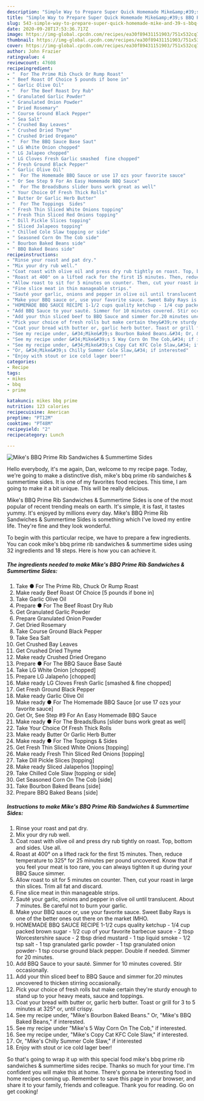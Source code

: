 ```yaml
---
description: "Simple Way to Prepare Super Quick Homemade Mike&amp;#39;s BBQ Prime Rib Sandwiches &amp;amp; Summertime Sides"
title: "Simple Way to Prepare Super Quick Homemade Mike&amp;#39;s BBQ Prime Rib Sandwiches &amp;amp; Summertime Sides"
slug: 543-simple-way-to-prepare-super-quick-homemade-mike-and-39-s-bbq-prime-rib-sandwiches-and-amp-summertime-sides
date: 2020-09-28T17:53:36.717Z
image: https://img-global.cpcdn.com/recipes/ea30f89431151903/751x532cq70/mikes-bbq-prime-rib-sandwiches-summertime-sides-recipe-main-photo.jpg
thumbnail: https://img-global.cpcdn.com/recipes/ea30f89431151903/751x532cq70/mikes-bbq-prime-rib-sandwiches-summertime-sides-recipe-main-photo.jpg
cover: https://img-global.cpcdn.com/recipes/ea30f89431151903/751x532cq70/mikes-bbq-prime-rib-sandwiches-summertime-sides-recipe-main-photo.jpg
author: John Frazier
ratingvalue: 4
reviewcount: 47608
recipeingredient:
- "  For The Prime Rib Chuck Or Rump Roast"
- " Beef Roast Of Choice 5 pounds if bone in"
- " Garlic Olive Oil"
- "  For The Beef Roast Dry Rub"
- " Granulated Garlic Powder"
- " Granulated Onion Powder"
- " Dried Rosemary"
- " Course Ground Black Pepper"
- " Sea Salt"
- " Crushed Bay Leaves"
- " Crushed Dried Thyme"
- " Crushed Dried Oregano"
- "  For The BBQ Sauce Base Saut"
- " LG White Onion chopped"
- " LG Jalapeo chopped"
- " LG Cloves Fresh Garlic smashed  fine chopped"
- " Fresh Ground Black Pepper"
- " Garlic Olive Oil"
- "  For The Homemade BBQ Sauce or use 17 ozs your favorite sauce"
- " Or See Step 9 For An Easy Homemade BBQ Sauce"
- "  For The BreadsBuns slider buns work great as well"
- " Your Choice Of Fresh Thick Rolls"
- " Butter Or Garlic Herb Butter"
- "  For The Toppings  Sides"
- " Fresh Thin Sliced White Onions topping"
- " Fresh Thin Sliced Red Onions topping"
- " Dill Pickle Slices topping"
- " Sliced Jalapeos topping"
- " Chilled Cole Slaw topping or side"
- " Seasoned Corn On The Cob side"
- " Bourbon Baked Beans side"
- " BBQ Baked Beans side"
recipeinstructions:
- "Rinse your roast and pat dry."
- "Mix your dry rub well."
- "Coat roast with olive oil and press dry rub tightly on roast. Top, bottom and sides. Use all."
- "Roast at 400° on a lifted rack for the first 15 minutes. Then, reduce temperature to 325° for 25 minutes per pound uncovered. Know that if you feel your meat is too rare, you can always tighten it up during your BBQ Sauce simmer."
- "Allow roast to sit for 5 minutes on counter. Then, cut your roast in large thin slices. Trim all fat and discard."
- "Fine slice meat in thin manageable strips."
- "Sauté your garlic, onions and pepper in olive oil until translucent. About 7 minutes. Be careful not to burn your garlic."
- "Make your BBQ sauce or, use your favorite sauce. Sweet Baby Rays is one of the better ones out there on the market IMHO."
- "HOMEMADE BBQ SAUCE RECIPE 1-1/2 cups quality ketchup - 1/4 cup packed brown sugar - 1/2 cup of your favorite barbecue sauce - 2 tbsp Worcestershire sauce - 2 tbsp dried mustard - 1 tsp liquid smoke - 1/2 tsp salt - 1 tsp granulated garlic powder - 1 tsp granulated onion powder- 1 tsp course ground black pepper. Double if needed. Simmer for 20 minutes."
- "Add BBQ Sauce to your sauté. Simmer for 10 minutes covered. Stir occasionally."
- "Add your thin sliced beef to BBQ Sauce and simmer for.20 minutes uncovered to thicken stirring occasionally."
- "Pick your choice of fresh rolls but make certain they&#39;re sturdy enough to stand up to your heavy meats, sauce and toppings."
- "Coat your bread with butter or, garlic herb butter. Toast or grill for 3 to 5 minutes at 325° or, until crispy."
- "See my recipe under, &#34;Mike&#39;s Bourbon Baked Beans.&#34; Or, &#34;Mike&#39;s BBQ Baked Beans,&#34; if interested."
- "See my recipe under &#34;Mike&#39;s 5 Way Corn On The Cob,&#34; if interested."
- "See my recipe under, &#34;Mike&#39;s Copy Cat KFC Cole Slaw,&#34; if interested."
- "Or, &#34;Mike&#39;s Chilly Summer Cole Slaw,&#34; if interested"
- "Enjoy with stout or ice cold lager beer!"
categories:
- Recipe
tags:
- mikes
- bbq
- prime

katakunci: mikes bbq prime 
nutrition: 123 calories
recipecuisine: American
preptime: "PT12M"
cooktime: "PT48M"
recipeyield: "2"
recipecategory: Lunch

---
```



![Mike&#39;s BBQ Prime Rib Sandwiches &amp; Summertime Sides](https://img-global.cpcdn.com/recipes/ea30f89431151903/751x532cq70/mikes-bbq-prime-rib-sandwiches-summertime-sides-recipe-main-photo.jpg)

Hello everybody, it's me again, Dan, welcome to my recipe page. Today, we're going to make a distinctive dish, mike&#39;s bbq prime rib sandwiches &amp; summertime sides. It is one of my favorites food recipes. This time, I am going to make it a bit unique. This will be really delicious.



Mike&#39;s BBQ Prime Rib Sandwiches &amp; Summertime Sides is one of the most popular of recent trending meals on earth. It's simple, it is fast, it tastes yummy. It's enjoyed by millions every day. Mike&#39;s BBQ Prime Rib Sandwiches &amp; Summertime Sides is something which I've loved my entire life. They're fine and they look wonderful.


To begin with this particular recipe, we have to prepare a few ingredients. You can cook mike&#39;s bbq prime rib sandwiches &amp; summertime sides using 32 ingredients and 18 steps. Here is how you can achieve it.

<!--inarticleads1-->

##### The ingredients needed to make Mike&#39;s BBQ Prime Rib Sandwiches &amp; Summertime Sides:

1. Take  ● For The Prime Rib, Chuck Or Rump Roast
1. Make ready  Beef Roast Of Choice [5 pounds if bone in]
1. Take  Garlic Olive Oil
1. Prepare  ● For The Beef Roast Dry Rub
1. Get  Granulated Garlic Powder
1. Prepare  Granulated Onion Powder
1. Get  Dried Rosemary
1. Take  Course Ground Black Pepper
1. Take  Sea Salt
1. Get  Crushed Bay Leaves
1. Get  Crushed Dried Thyme
1. Make ready  Crushed Dried Oregano
1. Prepare  ● For The BBQ Sauce Base Sauté
1. Take  LG White Onion [chopped]
1. Prepare  LG Jalapeño [chopped]
1. Make ready  LG Cloves Fresh Garlic [smashed &amp; fine chopped]
1. Get  Fresh Ground Black Pepper
1. Make ready  Garlic Olive Oil
1. Make ready  ● For The Homemade BBQ Sauce [or use 17 ozs your favorite sauce]
1. Get  Or, See Step #9 For An Easy Homemade BBQ Sauce
1. Make ready  ● For The Breads/Buns [slider buns work great as well]
1. Take  Your Choice Of Fresh Thick Rolls
1. Make ready  Butter Or Garlic Herb Butter
1. Make ready  ● For The Toppings &amp; Sides
1. Get  Fresh Thin Sliced White Onions [topping]
1. Make ready  Fresh Thin Sliced Red Onions [topping]
1. Take  Dill Pickle Slices [topping]
1. Make ready  Sliced Jalapeños [topping]
1. Take  Chilled Cole Slaw [topping or side]
1. Get  Seasoned Corn On The Cob [side]
1. Take  Bourbon Baked Beans [side]
1. Prepare  BBQ Baked Beans [side]




<!--inarticleads2-->

##### Instructions to make Mike&#39;s BBQ Prime Rib Sandwiches &amp; Summertime Sides:

1. Rinse your roast and pat dry.
1. Mix your dry rub well.
1. Coat roast with olive oil and press dry rub tightly on roast. Top, bottom and sides. Use all.
1. Roast at 400° on a lifted rack for the first 15 minutes. Then, reduce temperature to 325° for 25 minutes per pound uncovered. Know that if you feel your meat is too rare, you can always tighten it up during your BBQ Sauce simmer.
1. Allow roast to sit for 5 minutes on counter. Then, cut your roast in large thin slices. Trim all fat and discard.
1. Fine slice meat in thin manageable strips.
1. Sauté your garlic, onions and pepper in olive oil until translucent. About 7 minutes. Be careful not to burn your garlic.
1. Make your BBQ sauce or, use your favorite sauce. Sweet Baby Rays is one of the better ones out there on the market IMHO.
1. HOMEMADE BBQ SAUCE RECIPE 1-1/2 cups quality ketchup - 1/4 cup packed brown sugar - 1/2 cup of your favorite barbecue sauce - 2 tbsp Worcestershire sauce - 2 tbsp dried mustard - 1 tsp liquid smoke - 1/2 tsp salt - 1 tsp granulated garlic powder - 1 tsp granulated onion powder- 1 tsp course ground black pepper. Double if needed. Simmer for 20 minutes.
1. Add BBQ Sauce to your sauté. Simmer for 10 minutes covered. Stir occasionally.
1. Add your thin sliced beef to BBQ Sauce and simmer for.20 minutes uncovered to thicken stirring occasionally.
1. Pick your choice of fresh rolls but make certain they&#39;re sturdy enough to stand up to your heavy meats, sauce and toppings.
1. Coat your bread with butter or, garlic herb butter. Toast or grill for 3 to 5 minutes at 325° or, until crispy.
1. See my recipe under, &#34;Mike&#39;s Bourbon Baked Beans.&#34; Or, &#34;Mike&#39;s BBQ Baked Beans,&#34; if interested.
1. See my recipe under &#34;Mike&#39;s 5 Way Corn On The Cob,&#34; if interested.
1. See my recipe under, &#34;Mike&#39;s Copy Cat KFC Cole Slaw,&#34; if interested.
1. Or, &#34;Mike&#39;s Chilly Summer Cole Slaw,&#34; if interested
1. Enjoy with stout or ice cold lager beer!




So that's going to wrap it up with this special food mike&#39;s bbq prime rib sandwiches &amp; summertime sides recipe. Thanks so much for your time. I'm confident you will make this at home. There's gonna be interesting food in home recipes coming up. Remember to save this page in your browser, and share it to your family, friends and colleague. Thank you for reading. Go on get cooking!
